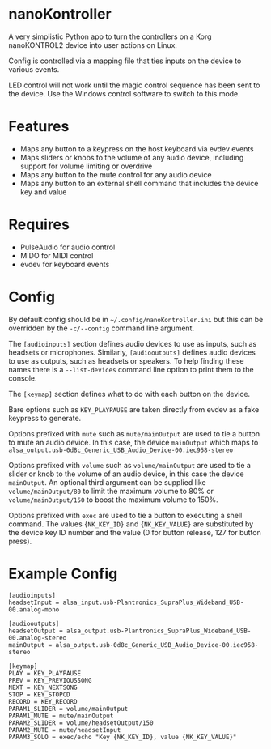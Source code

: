 nanoKontroller
==============

A very simplistic Python app to turn the controllers on a Korg nanoKONTROL2 device into user actions on Linux.

Config is controlled via a mapping file that ties inputs on the device to various events.

LED control will not work until the magic control sequence has been sent to the device. Use the Windows control software to switch to this mode.

Features
========

* Maps any button to a keypress on the host keyboard via evdev events
* Maps sliders or knobs to the volume of any audio device, including support for volume limiting or overdrive
* Maps any button to the mute control for any audio device
* Maps any button to an external shell command that includes the device key and value

Requires
========

* PulseAudio for audio control
* MIDO for MIDI control
* evdev for keyboard events

Config
======
By default config should be in ```~/.config/nanoKontroller.ini``` but this can be overridden by the ```-c/--config``` command line argument.

The ```[audioinputs]``` section defines audio devices to use as inputs, such as headsets or microphones. Similarly, ```[audiooutputs]``` defines audio devices to use as outputs, such as headsets or speakers. To help finding these names there is a ```--list-devices``` command line option to print them to the console.

The ```[keymap]``` section defines what to do with each button on the device.

Bare options such as ```KEY_PLAYPAUSE``` are taken directly from evdev as a fake keypress to generate.

Options prefixed with ```mute``` such as ```mute/mainOutput``` are used to tie a button to mute an audio device. In this case, the device ```mainOutput``` which maps to ```alsa_output.usb-0d8c_Generic_USB_Audio_Device-00.iec958-stereo```

Options prefixed with ```volume``` such as ```volume/mainOutput``` are used to tie a slider or knob to the volume of an audio device, in this case the device ```mainOutput```. An optional third argument can be supplied like ```volume/mainOutput/80``` to limit the maximum volume to 80% or ```volume/mainOutput/150``` to boost the maximum volume to 150%.

Options prefixed with ```exec``` are used to tie a button to executing a shell command. The values ```{NK_KEY_ID}``` and ```{NK_KEY_VALUE}``` are substituted by the device key ID number and the value (0 for button release, 127 for button press).


Example Config
==============
```
[audioinputs]
headsetInput = alsa_input.usb-Plantronics_SupraPlus_Wideband_USB-00.analog-mono

[audiooutputs]
headsetOutput = alsa_output.usb-Plantronics_SupraPlus_Wideband_USB-00.analog-stereo
mainOutput = alsa_output.usb-0d8c_Generic_USB_Audio_Device-00.iec958-stereo

[keymap]
PLAY = KEY_PLAYPAUSE
PREV = KEY_PREVIOUSSONG
NEXT = KEY_NEXTSONG
STOP = KEY_STOPCD
RECORD = KEY_RECORD
PARAM1_SLIDER = volume/mainOutput       
PARAM1_MUTE = mute/mainOutput     
PARAM2_SLIDER = volume/headsetOutput/150
PARAM2_MUTE = mute/headsetInput     
PARAM3_SOLO = exec/echo "Key {NK_KEY_ID}, value {NK_KEY_VALUE}"
